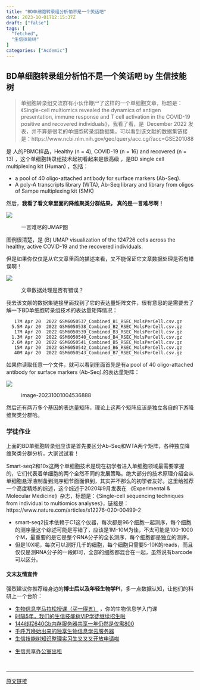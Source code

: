 ```yaml
---
title: "BD单细胞转录组分析怕不是一个笑话吧"
date: 2023-10-01T12:15:37Z
draft: ["false"]
tags: [
  "fetched",
  "生信技能树"
]
categories: ["Acdemic"]
---
```

BD单细胞转录组分析怕不是一个笑话吧 by 生信技能树
------
<div><section data-tool="mdnice编辑器" data-website="https://www.mdnice.com"><blockquote data-tool="mdnice编辑器"><p>单细胞转录组交流群有小伙伴鞭尸了这样的一个单细胞文章，标题是：《Single-cell multiomics revealed the dynamics of antigen presentation, immune response and T cell activation in the COVID-19 positive and recovered individuals》，我看了看，是  December 2022 发表，并不算是很老的单细胞转录组数据集。可以看到该文献的数据集链接是：https://www.ncbi.nlm.nih.gov/geo/query/acc.cgi?acc=GSE201088</p></blockquote><p data-tool="mdnice编辑器">是 人的PBMC样品，Healthy (n = 4), COVID-19 (n = 16) and recovered (n = 13) ，这个单细胞转录组技术起初看起来是很高级 ，是BD single cell multiplexing kit (Human) ，包括：</p><ul data-tool="mdnice编辑器"><li><section>a pool of 40 oligo-attached antibody for surface markers (Ab-Seq).</section></li><li><section>A poly-A transcripts library (WTA), Ab-Seq library and library from oligos of Sampe multiplexing kit (SMK)</section></li></ul><p data-tool="mdnice编辑器">然后，<strong>我看了看文章里面的降维聚类分群结果， 真的是一言难尽啊！</strong></p><p><img data-galleryid="" data-ratio="0.7111111111111111" data-s="300,640" data-src="https://mmbiz.qpic.cn/mmbiz_png/cZNhZQ6j4wyMic424VOoC5Ru6kA7YxwC9dGcraTU4OzHHZmddAvrJichfibdePUdqS3Siah3ovSVOhJkybZnqaquUQ/640?wx_fmt=png" data-type="png" data-w="1260" src="https://mmbiz.qpic.cn/mmbiz_png/cZNhZQ6j4wyMic424VOoC5Ru6kA7YxwC9dGcraTU4OzHHZmddAvrJichfibdePUdqS3Siah3ovSVOhJkybZnqaquUQ/640?wx_fmt=png"></p><figure data-tool="mdnice编辑器"><figcaption>一言难尽的UMAP图</figcaption></figure><p data-tool="mdnice编辑器">图例很清楚，是 (B) UMAP visualization of the 124726 cells across the healthy, active COVID-19 and the recovered individuals.</p><p data-tool="mdnice编辑器">但是如果你仅仅是从它文章里面的描述来看，又不能保证它文章数据处理是否有错误啊！</p><p><img data-galleryid="" data-ratio="0.4659746251441753" data-s="300,640" data-src="https://mmbiz.qpic.cn/mmbiz_png/cZNhZQ6j4wyMic424VOoC5Ru6kA7YxwC9aIYNkVmUqNXXIqQYRKnrlXdVicVRibwhSP1BOawrmyhxxX0676jWxXGg/640?wx_fmt=png" data-type="png" data-w="1734" src="https://mmbiz.qpic.cn/mmbiz_png/cZNhZQ6j4wyMic424VOoC5Ru6kA7YxwC9aIYNkVmUqNXXIqQYRKnrlXdVicVRibwhSP1BOawrmyhxxX0676jWxXGg/640?wx_fmt=png"></p><figure data-tool="mdnice编辑器"><figcaption>文章数据处理是否有错误？</figcaption></figure><p data-tool="mdnice编辑器">我去该文献的数据集链接里面找到了它的表达量矩阵文件，很有意思的是需要去了解一下BD单细胞转录组技术的表达量矩阵情况：</p><pre data-tool="mdnice编辑器"><span></span><code>   17M Apr 20  2022 GSM6050537_Combined_B1_RSEC_MolsPerCell.csv.gz<br>  5.5M Apr 20  2022 GSM6050538_Combined_B2_RSEC_MolsPerCell.csv.gz<br>   17M Apr 20  2022 GSM6050539_Combined_B3_RSEC_MolsPerCell.csv.gz<br>  1.3M Apr 20  2022 GSM6050540_Combined_B4_RSEC_MolsPerCell.csv.gz<br>  2.6M Apr 20  2022 GSM6050541_Combined_B5_RSEC_MolsPerCell.csv.gz<br>   15M Apr 20  2022 GSM6050542_Combined_B6_RSEC_MolsPerCell.csv.gz<br>   40M Apr 20  2022 GSM6050543_Combined_B7_RSEC_MolsPerCell.csv.gz<br></code></pre><p data-tool="mdnice编辑器">如果你读取任意一个文件，就可以看到里面首先是有a pool of 40 oligo-attached antibody for surface markers (Ab-Seq).的表达量矩阵：</p><p><img data-galleryid="" data-ratio="0.6251808972503617" data-s="300,640" data-src="https://mmbiz.qpic.cn/mmbiz_png/cZNhZQ6j4wyMic424VOoC5Ru6kA7YxwC9MqQZUfXCvlAN9mDhBldKHFbskFR7EFWu53d186srYYxt3WJnahPUjA/640?wx_fmt=png" data-type="png" data-w="1382" src="https://mmbiz.qpic.cn/mmbiz_png/cZNhZQ6j4wyMic424VOoC5Ru6kA7YxwC9MqQZUfXCvlAN9mDhBldKHFbskFR7EFWu53d186srYYxt3WJnahPUjA/640?wx_fmt=png"></p><figure data-tool="mdnice编辑器"><figcaption>image-20231001004536888</figcaption></figure><p data-tool="mdnice编辑器">然后还有两万多个基因的表达量矩阵，理论上这两个矩阵应该是独立各自的下游降维聚类分群哈。</p><h3 data-tool="mdnice编辑器"><span></span><span>学徒作业</span><span></span></h3><p data-tool="mdnice编辑器">上面的BD单细胞转录组应该是首先要区分Ab-Seq和WTA两个矩阵，各种独立降维聚类分群分析，大家试试看！</p><p data-tool="mdnice编辑器">Smart-seq2和10x这两个单细胞技术是现在初学者进入单细胞领域最需要掌握的，它们代表着单细胞的两个全然不同的发展策略。绝大部分的技术原理介绍会从 单细胞悬浮液制备到测序细节面面俱到，其实并不那么的初学者友好。这里给推荐一个高度精炼的综述，这个综述于2020年9月发表在 《Experimental &amp; Molecular Medicine》杂志，标题是：《Single-cell sequencing techniques from individual to multiomics analyses》，链接是：https://www.nature.com/articles/s12276-020-00499-2</p><ul data-tool="mdnice编辑器"><li><section>smart-seq2技术依赖于C1这个仪器，每次都是96个细胞一起测序，每个细胞的测序量这个综述可能是写错了，应该是1M-10M为佳，不太可能是100-1000个M，最重要的是它是整个RNA分子的全长测序，每个细胞都是独立的测序。</section></li><li><section>但是10X呢，每次可以测好几千的细胞，每个细胞只需要5-10K的reads，而且仅仅是测RNA分子的一段即可，全部的细胞都混合在一起，虽然说有barcode可以区分。</section></li></ul></section><h4 data-tool="mdnice编辑器">文末友情宣传</h4><p data-tool="mdnice编辑器">强烈建议你推荐给身边的<strong>博士后以及年轻生物学PI</strong>，多一点数据认知，让他们的科研上一个台阶：</p><ul data-tool="mdnice编辑器"><li><section><a target="_blank" href="http://mp.weixin.qq.com/s?__biz=MzAxMDkxODM1Ng==&amp;mid=2247524930&amp;idx=5&amp;sn=19d5eb52cbba6389c6238cd7943d96c7&amp;chksm=9b4b22f9ac3cabefa5c0436a6e723c3ad447fd67bdd2f9d500043220c5e97e6934b6015977e3&amp;scene=21#wechat_redirect" textvalue="生物信息学马拉松授课（买一得‍五）" linktype="text" imgurl="" imgdata="null" data-itemshowtype="0" tab="innerlink" data-linktype="2" hasload="1">生物信息学马拉松授课（买一得五）</a> ，你的生物信息学入门课</section></li><li><section><a target="_blank" href="http://mp.weixin.qq.com/s?__biz=MzAxMDkxODM1Ng==&amp;mid=2247524148&amp;idx=1&amp;sn=7806da6feb41a36493c519c1cfc1d3ac&amp;chksm=9b4bdf8fac3c569960369602f1ef26639cb366b250f233b2297d1f059471c0458335bfc0b829&amp;scene=21#wechat_redirect" textvalue="时隔5年，我们的生信技能树VIP学徒继续招生啦" linktype="text" imgurl="" imgdata="null" data-itemshowtype="0" tab="innerlink" data-linktype="2" hasload="1">时隔5年，我们的生信技能树VIP学徒继续招生啦</a><br></section></li><li><section><a target="_blank" href="http://mp.weixin.qq.com/s?__biz=MzAxMDkxODM1Ng==&amp;mid=2247522831&amp;idx=2&amp;sn=1744efdf428465425a145ff3a982198b&amp;chksm=9b4bdab4ac3c53a28fbecbbff4f254f470b54a7a20468bb753b295b930315e1ec45bcbabc10b&amp;scene=21#wechat_redirect" textvalue="144线程640Gb内存服务器共享一年‍仍然是仅需800" linktype="text" imgurl="" imgdata="null" data-itemshowtype="0" tab="innerlink" data-linktype="2" hasload="1">144线程640Gb内存服务器共享一年仍然是仅需800</a></section></li><li><section><a target="_blank" href="http://mp.weixin.qq.com/s?__biz=MzAxMDkxODM1Ng==&amp;mid=2247519765&amp;idx=1&amp;sn=ce5a8c8182f854c88043059f8c2cb9ff&amp;chksm=9b4bceaeac3c47b88c19941d43dbb1401f3a92206481a0afc41159927868199643f795d62a7e&amp;scene=21#wechat_redirect" textvalue="千呼万唤始出来的独享生物信息学云服务器" linktype="text" imgurl="" imgdata="null" data-itemshowtype="0" tab="innerlink" data-linktype="2" hasload="1">千呼万唤始出来的独享生物信息学云服务器</a></section></li><li><section><a target="_blank" href="http://mp.weixin.qq.com/s?__biz=MzAxMDkxODM1Ng==&amp;mid=2247519765&amp;idx=1&amp;sn=ce5a8c8182f854c88043059f8c2cb9ff&amp;chksm=9b4bceaeac3c47b88c19941d43dbb1401f3a92206481a0afc41159927868199643f795d62a7e&amp;scene=21#wechat_redirect" textvalue="千呼万唤始出来的独享生物信息学云服务器" linktype="text" imgurl="" imgdata="null" data-itemshowtype="0" tab="innerlink" data-linktype="2" hasload="1"></a><a target="_blank" href="http://mp.weixin.qq.com/s?__biz=MzAxMDkxODM1Ng==&amp;mid=2247524275&amp;idx=1&amp;sn=fa592ee29f636f34387491d0fceadd8e&amp;chksm=9b4bdf08ac3c561e0881974b3817beb0a0e514dc1a8df4c34c2b6653da6fa78e09acb03c70c2&amp;scene=21#wechat_redirect" textvalue="生信技能树知识整理实习生又又又开放申请啦" linktype="text" imgurl="" imgdata="null" data-itemshowtype="0" tab="innerlink" data-linktype="2" hasload="1">生信技能树知识整理实习生又又又开放申请啦</a></section></li><li><p><a target="_blank" href="http://mp.weixin.qq.com/s?__biz=MzAxMDkxODM1Ng==&amp;mid=2247524432&amp;idx=1&amp;sn=5b33b0c6807a9e6939c332c58fabff89&amp;chksm=9b4b20ebac3ca9fdb3d8bfaf2bef5552f64eb70e7fae557cc7197fb1a23b3e8bc31b585bf829&amp;scene=21#wechat_redirect" textvalue="生信共享办公室出租" linktype="text" imgurl="" imgdata="null" data-itemshowtype="0" tab="innerlink" data-linktype="2" hasload="1">生信共享办公室出租</a></p></li></ul><p><br></p><p><mp-style-type data-value="3"></mp-style-type></p></div>  
<hr>
<a href="https://mp.weixin.qq.com/s/0RWrpL7QBkhLTtOPPalnJw",target="_blank" rel="noopener noreferrer">原文链接</a>
